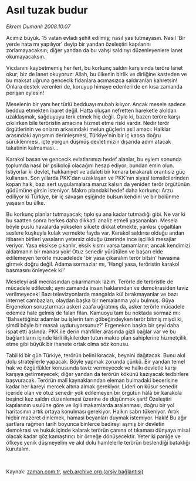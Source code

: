 # Asıl tuzak budur

*Ekrem Dumanlı 2008.10.07*

<tr><td class="metin" colspan="2" style="padding-top: 20px; padding-left: 5px; padding-right: 10px;">Acımız büyük. 15 vatan evladı şehit edilmiş; nasıl yas tutmayasın. Nasıl 'Bir yerde hata mı yapılıyor' deyip bir yandan özeleştiri kapılarını zorlamayacaksın; diğer yandan da bu vahşi saldırıyı düzenleyenlere lanet okumayacaksın.</td></tr><tr><td class="metin" colspan="2" style="padding-top: 20px; padding-left: 5px; padding-right: 10px;"><p> Vicdanını kaybetmemiş her fert, bu korkunç saldırı karşısında teröre lanet okur; biz de lanet okuyoruz: Allah, bu ülkenin birlik ve dirliğine kasteden ve bu maksat uğruna gencecik fidanlara acımasızca saldıranları kahretsin! Onlara destek verenleri de, koruyup himaye edenleri de en kısa zamanda perişan eylesin!
<p> Meselenin bir yanı her türlü bedduayı mubah kılıyor. Ancak mesele sadece beddua etmekten ibaret değil. Hatta oluşan nefretten hareketle akıldan uzaklaşmak, sağduyuyu terk etmek hiç değil. Öyle ki, bazen teröre karşı çıkılırken bile teröristin amacına hizmet etme riski vardır. Nedir terör örgütlerinin ve onların arkasındaki melun güçlerin asıl amacı: Halklar arasındaki ayrışımın derinleşmesi, Türkiye'nin bir iç kaosa doğru sürüklenmesi, içte yorgun düşmüş devletimizin dışarıda adım atacak takatinin kalmaması...
<p> Karakol basan ve gencecik evlatlarımızı hedef alanlar, bu eylem sonunda toplumda nasıl bir psikoloji olacağını hesap ediyor; bundan emin olun. İstiyorlar ki devlet, hakkaniyet ve adaleti bir kenara bırakarak orantısız güç kullansın. Son yıllarda PKK'dan uzaklaşan ve PKK'nın siyasî temsilcilerinden kopan halk, bazı sert uygulamalara maruz kalsın da yeniden terör örgütünün güdümüne girsin isteniyor. Makro plandaki hedef daha korkunç: Arzu ediliyor ki Türkiye, bir iç savaşın eşiğinde bulsun kendini ve bir bölünme yaşasın bu ülke.
<p> Bu korkunç planlar tutmayacak; tıpkı şu ana kadar tutmadığı gibi. Ne var ki bu saatten sonra herkes daha dikkatli analiz etmeli yaşananları. Mesela böyle puslu havalarda yükselen silüete dikkat etmekte, yankısı çoğaltılan seslere kuşkuyla kulak vermekte fayda var. Karakol saldırısı olduğu andan itibaren birileri yasaların yetersiz olduğu üzerinde ince işçilikli mesajlar veriyor. Yasa eksikse çıkarılır, eksik kısmı varsa tamamlanır; ancak kendimizi aldatmanın bir manası yok! Otuz senedir yürütülen ve başarı elde edilemeyen terörle mücadelede 'bir yasa çıkaralım terör bitsin' havasına girmek doğru değil. Adama sormazlar mı, 'Hangi yasa, teröristin karakol basmasını önleyecek ki!'
<p> Meseleyi aslî mecrasından çıkarmamak lazım. Terörle de teröristle de mücadele edilecek; aynı zamanda insan haklarından ve demokrasiden taviz verilmeyecek! Bazı televizyonlarda mangalda kül bırakmayanlar ve bazı internet cambazları, olaydan başka bir nemalanma yolu bulmuş. Güya Ergenekon soruşturması askeri zaafa uğratmış da, asker terörle mücadele edemez hale gelmiş de falan filan. Kamuoyu tam bu noktada sormaz mı: 'Bahsettiğiniz adamlar bu işlerin tam göbeğindeyken terör bitmiş miydi ki, şimdi böyle bir masalı uyduruyorsunuz?' Ergenekon başka bir şeyi daha ispat etti aslında: PKK ile derin mahfiller arasında gizli bağlar var ve bu bağlantıların içinde kirli ilişkilerden tutun makro plan sahiplerine hizmetçilik etme gibi büyük bir ihanete ortak olma söz konusu. 
<p> Tabii ki bir gün Türkiye, terörün belini kıracak, beynini dağıtacak. Bunu akıl dolu stratejilerle yapacak. Böyle yapmak zorunda çünkü. Bir yandan temel hak ve özgürlükler konusunda taviz vermeyecek ve halkı devletle karşı karşıya getirmeyecek; diğer yandan da terörün kökünü kazıyacak tedbirlere başvuracak. Terörün malî kaynaklarından eleman bulmadaki becerisine kadar her kareyi mercek altına almak gerekiyor. Lideri on küsur senedir içeride olan ve otuz senedir yok edilemeyen bir örgütün hâlâ bir karakola beşinci kez saldırı düzenlemesi üzerine de düşünmek şart! Özeleştiri kapılarının usulüne göre ve ilgili makamlarda aralanması, doğru bir yol haritasının artık ortaya konulması gerekiyor. Halkın sabrı tükeniyor. Artık hiçbir mazeret dinlemek, hamasi beyanları duymak istemiyor. Haklı! Bu ağır şartlara rağmen tarih boyunca binlerce badireyi aşmış bir devletin demokrasi ve hukuk içinde kalarak terörün çanına ot tıkaması dünyaya misal olacak kadar göz kamaştırıcı bir örneğe dönüşecektir. Yeter ki paniğe ve öfkeye yenik düşmeyelim ve akıl dolu hamlelerle terörün beslendiği bataklığı kurutalım. 
<p>
<p><br/></p></p></p></p></p></p></p></p></td></tr>

Kaynak: [zaman.com.tr](http://zaman.com.tr/yazar.do?yazino=746380), [web.archive.org (arşiv bağlantısı)](http://web.archive.org/web/20081210144329/http://zaman.com.tr:80/yazar.do?yazino=746380)
